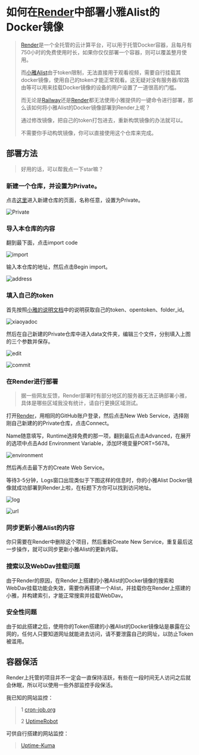 # 如何在[Render](https://dashboard.render.com/)中部署小雅Alist的Docker镜像

>[Render](https://dashboard.render.com/)是一个全托管的云计算平台，可以用于托管Docker容器，且每月有750小时的免费使用时长，如果你仅仅部署一个容器，则可以覆盖整月使用。
>
>而[小雅Alist](http://alist.xiaoya.pro/)由于token限制，无法直接用于观看视频，需要自行挂载其docker镜像，使用自己的token才能正常观看。这无疑对没有服务器/软路由等可以用来挂载Docker镜像的设备的用户设置了一道很高的门槛。
>
>而无论是[Railway](https://railway.app/dashboard)还是[Render](https://dashboard.render.com/)都无法使用小雅提供的一键命令进行部署，那么该如何将小雅Alist的Docker镜像部署到Render上呢？
>
>通过修改镜像，把自己的token打包进去，重新构筑镜像的办法就可以。
>
>不需要你手动构筑镜像，你可以直接使用这个仓库来完成。

## 部署方法

>好用的话，可以帮我点一下star嘛？

### 新建一个仓库，并设置为**Private**。

点击[这里](https://github.com/new)进入新建仓库的页面，名称任意，设置为Private。

![Private](/pic/Private.png)

### 导入本仓库的内容

翻到最下面，点击import code

![import](/pic/import.png)

输入本仓库的地址，然后点击Begin import。

![address](/pic/address.png)

### 填入自己的token

首先按照[小雅的说明文档](http://alist.xiaoya.pro/%E5%AE%89%E8%A3%85%EF%BC%8C%E9%85%8D%E7%BD%AE%EF%BC%8C%E4%BF%AE%E5%A4%8D%20xiaoya%20docker%20%E6%8C%87%E5%8D%97/%E5%A6%82%E4%BD%95%E5%AE%89%E8%A3%85%E5%92%8C%E7%BB%B4%E6%8A%A4xiaoya%20docker.pdf)中的说明获取自己的token、opentoken、folder_id。

![xiaoyadoc](/pic/xiaoyadoc.png)

然后在自己新建的Private仓库中进入data文件夹，编辑三个文件，分别填入上图的三个参数并保存。

![edit](/pic/edit.png)

![commit](/pic/commit.png)

### 在Render进行部署

>据一些网友反馈，Render部署时有部分地区的服务器无法正确部署小雅，具体是哪些区域我没有统计，请自行更换区域测试。

打开[Render](https://dashboard.render.com/)，用相同的GitHub账户登录，然后点击New Web Service，选择刚刚自己新建的的Private仓库，点击Connect。

Name随意填写，Runtime选择免费的那一项，翻到最后点击Advanced，在展开的选项中点击Add Environment Variable，添加环境变量PORT=5678。

![environment](/pic/environment.png)

然后再点击最下方的Create Web Service。

等待3-5分钟，Logs窗口出现类似于下图这样的信息时，你的小雅Alist Docker镜像就成功部署到Render上啦，在标题下方你可以找到访问地址。

![log](/pic/log.png)

![url](/pic/url.png)

### 同步更新小雅Alist的内容

你只需要在Render中删除这个项目，然后重新Create New Service，重复最后这一步操作，就可以同步更新小雅Alist的更新内容。

### 搜索以及WebDav挂载问题

由于Render的原因，在Render上搭建的小雅Alist的Docker镜像的搜索和WebDav挂载功能会失效，需要你再搭建一个Alist，并挂载你在Render上搭建的小雅，并构建索引，才能正常搜索并挂载WebDav。

### 安全性问题

由于如此搭建之后，使用你的Token搭建的小雅Alist的Docker镜像站是暴露在公网的，任何人只要知道网址就能进去访问，请不要泄露自己的网址，以防止Token被滥用。

## 容器保活

Render上托管的项目并不一定会一直保持活跃，有些在一段时间无人访问之后就会休眠，所以可以使用一些外部监控手段保活。

我已知的网站监控：
>1 [cron-job.org](https://console.cron-job.org)
>
>2 [UptimeRobot](https://uptimerobot.com/)

可供自行搭建的网站监控：
>[Uptime-Kuma](https://github.com/louislam/uptime-kuma)
